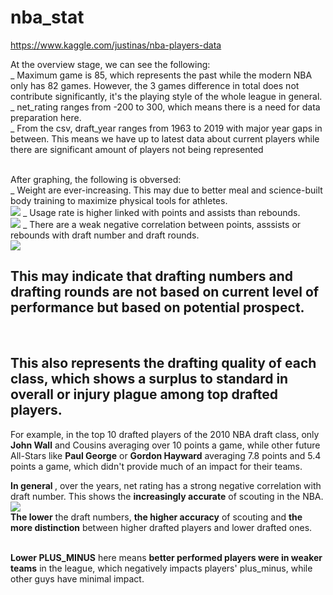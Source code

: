 # nba_stat
https://www.kaggle.com/justinas/nba-players-data

At the overview stage, we can see the following: <br />
_ Maximum game is 85, which represents the past while the modern NBA only has 82 games. However, the 3 games difference in total does not contribute significantly, it's the playing style of the whole league in general. <br />
_ net_rating ranges from -200 to 300, which means there is a need for data preparation here. <br />
_ From the csv, draft_year ranges from 1963 to 2019 with major year gaps in between. This means we have up to latest data about current players while there are significant amount of players not being represented <br /> <br />

After graphing, the following is obversed: <br />
_ Weight are ever-increasing. This may due to better meal and science-built body training to maximize physical tools for athletes. <br />
![](https://github.com/viethuy25/nba_stat/blob/master/index.jpg?raw=true)
_ Usage rate is higher linked with points and assists than rebounds. <br />
![](https://github.com/viethuy25/nba_stat/blob/master/index2.jpg?raw=true)
_ There are a weak negative correlation between points, asssists or rebounds with draft number and draft rounds. <br />
![](https://github.com/viethuy25/nba_stat/blob/master/index3.jpg?raw=true)

<h2> This may indicate that drafting numbers and drafting rounds are not based on current level of performance but based on potential prospect. </h2>

<br />

<h2> This also represents the drafting quality of each class, which shows a surplus to standard in overall or injury plague among top drafted players. </h2> 
For example, in the top 10 drafted players of the 2010 NBA draft class, only <b>John Wall</b> and Cousins averaging over 10 points a game, while other future All-Stars like <b>Paul George</b> or <b>Gordon Hayward</b> averaging 7.8 points and 5.4 points a game, which didn't provide much of an impact for their teams.
<br />
    
<b>In general </b>, over the years, net rating has a strong negative correlation with draft number. This shows the <b>increasingly accurate</b> of scouting in the NBA.
![](https://github.com/viethuy25/nba_stat/blob/master/index4.jpg?raw=true)
<br />
<b>The lower</b> the draft numbers, <b>the higher accuracy</b> of scouting and <b>the more distinction</b> between higher drafted players and lower drafted ones.
    
<br />
<b>Lower PLUS_MINUS</b> here means <b>better performed players were in weaker teams</b> in the league, which negatively impacts players' plus_minus, while other guys have minimal impact.